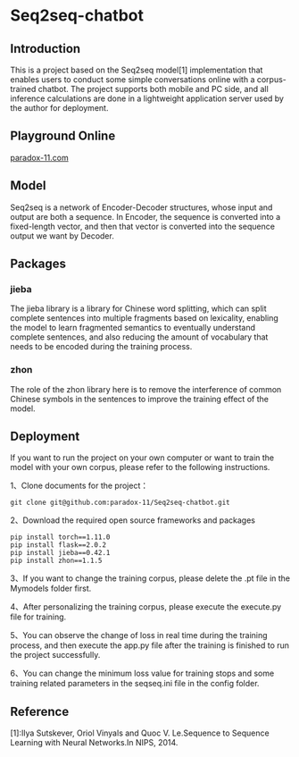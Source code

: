 <h1>Seq2seq-chatbot</h1>

<h2>Introduction</h2>
<p>This is a project based on the Seq2seq model[1] implementation that enables users to conduct some simple conversations online with a corpus-trained chatbot. The project supports both mobile and PC side, and all inference calculations are done in a lightweight application server used by the author for deployment.</p>

<h2>Playground Online</h2>
<a target="_blank" href="https://paradox-11.com/">paradox-11.com</a>

<h2>Model</h2>
<p>Seq2seq is a network of Encoder-Decoder structures, whose input and output are both a sequence. In Encoder, the sequence is converted into a fixed-length vector, and then that vector is converted into the sequence output we want by Decoder.</p>

<h2>Packages</h2>
<h3>jieba</h3>
<p>The jieba library is a library for Chinese word splitting, which can split complete sentences into multiple fragments based on lexicality, enabling the model to learn fragmented semantics to eventually understand complete sentences, and also reducing the amount of vocabulary that needs to be encoded during the training process.</p>
<h3>zhon</h3>
<p>The role of the zhon library here is to remove the interference of common Chinese symbols in the sentences to improve the training effect of the model.</p>

<h2>Deployment</h2>
<p>If you want to run the project on your own computer or want to train the model with your own corpus, please refer to the following instructions.</p>
<p>1、Clone documents for the project：</p>

```
git clone git@github.com:paradox-11/Seq2seq-chatbot.git
```
<p>2、Download the required open source frameworks and packages</p>

```
pip install torch==1.11.0
pip install flask==2.0.2
pip install jieba==0.42.1
pip install zhon==1.1.5
```
<p>3、If you want to change the training corpus, please delete the .pt file in the Mymodels folder first.</p>
<p>4、After personalizing the training corpus, please execute the execute.py file for training.</p>
<p>5、You can observe the change of loss in real time during the training process, and then execute the app.py file after the training is finished to run the project successfully.</p>
<p>6、You can change the minimum loss value for training stops and some training related parameters in the seqseq.ini file in the config folder.</p>

<h2>Reference</h2>
<p>[1]:Ilya Sutskever, Oriol Vinyals and Quoc V. Le.Sequence to Sequence Learning with Neural Networks.In NIPS, 2014.</p>
